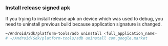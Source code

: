 ### Install release signed apk
If you trying to install release apk on device which was used to debug, you need to uninstall previous build because application signature is changed. 
```bash
~/Android/Sdk/platform-tools/adb uninstall <full_application_name>
# ~/Android/Sdk/platform-tools/adb uninstall com.google.market
```
